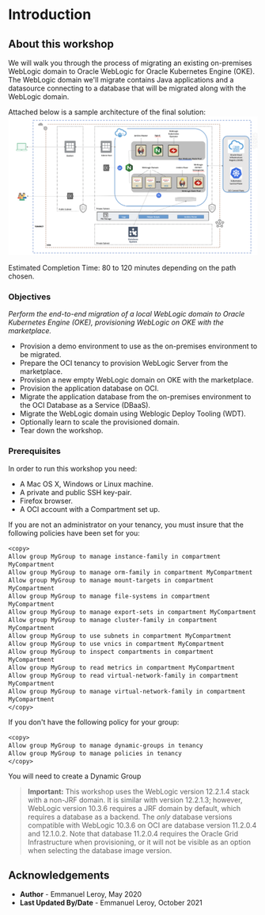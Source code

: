# Introduction

## About this workshop

We will walk you through the process of migrating an existing on-premises WebLogic domain to Oracle WebLogic for Oracle Kubernetes Engine (OKE). The WebLogic domain we'll migrate contains Java applications and a datasource connecting to a database that will be migrated along with the WebLogic domain.

Attached below is a sample architecture of the final solution:
![](./images/arch-oke.png " ")

Estimated Completion Time: 80 to 120 minutes depending on the path chosen.

### Objectives

*Perform the end-to-end migration of a local WebLogic domain to Oracle Kubernetes Engine (OKE), provisioning WebLogic on OKE with the marketplace.*

- Provision a demo environment to use as the on-premises environment to be migrated.
- Prepare the OCI tenancy to provision WebLogic Server from the marketplace.
- Provision a new empty WebLogic domain on OKE with the marketplace.
- Provision the application database on OCI.
- Migrate the application database from the on-premises environment to the OCI Database as a Service (DBaaS).
- Migrate the WebLogic domain using Weblogic Deploy Tooling (WDT).
- Optionally learn to scale the provisioned domain.
- Tear down the workshop.

### Prerequisites

In order to run this workshop you need:

* A Mac OS X, Windows or Linux machine.
* A private and public SSH key-pair.
* Firefox browser.
* A OCI account with a Compartment set up.

If you are not an administrator on your tenancy, you must insure that the following policies have been set for you:

```
<copy>
Allow group MyGroup to manage instance-family in compartment MyCompartment
Allow group MyGroup to manage orm-family in compartment MyCompartment
Allow group MyGroup to manage mount-targets in compartment MyCompartment
Allow group MyGroup to manage file-systems in compartment MyCompartment
Allow group MyGroup to manage export-sets in compartment MyCompartment
Allow group MyGroup to manage cluster-family in compartment MyCompartment
Allow group MyGroup to use subnets in compartment MyCompartment
Allow group MyGroup to use vnics in compartment MyCompartment
Allow group MyGroup to inspect compartments in compartment MyCompartment
Allow group MyGroup to read metrics in compartment MyCompartment
Allow group MyGroup to read virtual-network-family in compartment MyCompartment
Allow group MyGroup to manage virtual-network-family in compartment MyCompartment
</copy>
```

If you don't have the following policy for your group:

```
<copy>
Allow group MyGroup to manage dynamic-groups in tenancy
Allow group MyGroup to manage policies in tenancy
</copy>
```

You will need to create a Dynamic Group 

> **Important:** This workshop uses the WebLogic version 12.2.1.4 stack with a non-JRF domain. It is similar with version 12.2.1.3; however, WebLogic version 10.3.6 requires a JRF domain by default, which requires a database as a backend. The *only* database versions compatible with WebLogic 10.3.6 on OCI are database version 11.2.0.4 and 12.1.0.2. Note that database 11.2.0.4 requires the Oracle Grid Infrastructure when provisioning, or it will not be visible as an option when selecting the database image version.


## Acknowledgements

 - **Author** - Emmanuel Leroy, May 2020
 - **Last Updated By/Date** - Emmanuel Leroy, October 2021
